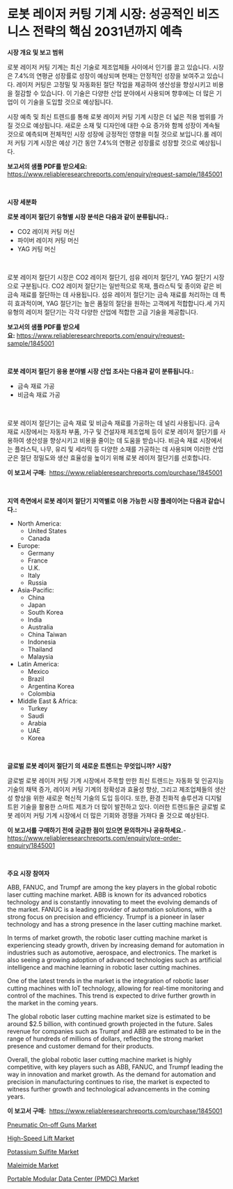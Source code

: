 <p><h1>로봇 레이저 커팅 기계 시장: 성공적인 비즈니스 전략의 핵심 2031년까지 예측</h1></p><p><strong>시장 개요 및 보고 범위</strong></p>
<p><p>로봇 레이저 커팅 기계는 최신 기술로 제조업체들 사이에서 인기를 끌고 있습니다. 시장은 7.4%의 연평균 성장률로 성장이 예상되며 현재는 안정적인 성장을 보여주고 있습니다. 레이저 커팅은 고정밀 및 자동화된 절단 작업을 제공하여 생산성을 향상시키고 비용을 절감할 수 있습니다. 이 기술은 다양한 산업 분야에서 사용되며 향후에는 더 많은 기업이 이 기술을 도입할 것으로 예상됩니다.</p><p>시장 예측 및 최신 트렌드를 통해 로봇 레이저 커팅 기계 시장은 더 넓은 적용 범위를 가질 것으로 예상됩니다. 새로운 소재 및 디자인에 대한 수요 증가와 함께 성장이 계속될 것으로 예측되며 전체적인 시장 성장에 긍정적인 영향을 미칠 것으로 보입니다.롤 레이저 커팅 기계 시장은 예상 기간 동안 7.4%의 연평균 성장률로 성장할 것으로 예상됩니다.</p></p>
<p><strong>보고서의 샘플 PDF를 받으세요:</strong> <a href="https://www.reliableresearchreports.com/enquiry/request-sample/1845001">https://www.reliableresearchreports.com/enquiry/request-sample/1845001</a></p>
<p>&nbsp;</p>
<p><strong>시장 세분화</strong></p>
<p><strong>로봇 레이저 절단기 유형별 시장 분석은 다음과 같이 분류됩니다.:</strong></p>
<p><ul><li>CO2 레이저 커팅 머신</li><li>파이버 레이저 커팅 머신</li><li>YAG 커팅 머신</li></ul></p>
<p>&nbsp;</p>
<p><p>로봇 레이저 절단기 시장은 CO2 레이저 절단기, 섬유 레이저 절단기, YAG 절단기 시장으로 구분됩니다. CO2 레이저 절단기는 일반적으로 목재, 플라스틱 및 종이와 같은 비금속 재료를 절단하는 데 사용됩니다. 섬유 레이저 절단기는 금속 재료를 처리하는 데 특히 효과적이며, YAG 절단기는 높은 품질의 절단을 원하는 고객에게 적합합니다.세 가지 유형의 레이저 절단기는 각각 다양한 산업에 적합한 고급 기술을 제공합니다.</p></p>
<p><strong>보고서의 샘플 PDF를 받으세요:</strong>&nbsp;<a href="https://www.reliableresearchreports.com/enquiry/request-sample/1845001">https://www.reliableresearchreports.com/enquiry/request-sample/1845001</a></p>
<p>&nbsp;</p>
<p><strong> 로봇 레이저 절단기 응용 분야별 시장 산업 조사는 다음과 같이 분류됩니다.:</strong></p>
<p><ul><li>금속 재료 가공</li><li>비금속 재료 가공</li></ul></p>
<p>&nbsp;</p>
<p><p>로봇 레이저 절단기는 금속 재료 및 비금속 재료를 가공하는 데 널리 사용됩니다. 금속 재료 시장에서는 자동차 부품, 가구 및 건설자재 제조업체 등이 로봇 레이저 절단기를 사용하여 생산성을 향상시키고 비용을 줄이는 데 도움을 받습니다. 비금속 재료 시장에서는 플라스틱, 나무, 유리 및 세라믹 등 다양한 소재를 가공하는 데 사용되며 이러한 산업군은 절단 정밀도와 생산 효율성을 높이기 위해 로봇 레이저 절단기를 선호합니다.</p></p>
<p><strong>이 보고서 구매:</strong>&nbsp; <a href="https://www.reliableresearchreports.com/purchase/1845001">https://www.reliableresearchreports.com/purchase/1845001</a></p>
<p>&nbsp;</p>
<p><strong>지역 측면에서 로봇 레이저 절단기 지역별로 이용 가능한 시장 플레이어는 다음과 같습니다.:</strong></p>
<p><ul>
    <li>
        North America:
        <ul>
            <li>United States</li>
            <li>Canada</li>
        </ul>
    </li>
    <li>
        Europe:
        <ul>
            <li>Germany</li>
            <li>France</li>
            <li>U.K.</li>
            <li>Italy</li>
            <li>Russia</li>
        </ul>
    </li>
    <li>
        Asia-Pacific:
        <ul>
            <li>China</li>
            <li>Japan</li>
            <li>South Korea</li>
            <li>India</li>
            <li>Australia</li>
            <li>China Taiwan</li>
            <li>Indonesia</li>
            <li>Thailand</li>
            <li>Malaysia</li>
        </ul>
    </li>
    <li>
        Latin America:
        <ul>
            <li>Mexico</li>
            <li>Brazil</li>
            <li>Argentina Korea</li>
            <li>Colombia</li>
        </ul>
    </li>
    <li>
        Middle East & Africa:
        <ul>
            <li>Turkey</li>
            <li>Saudi</li>
            <li>Arabia</li>
            <li>UAE</li>
            <li>Korea</li>
        </ul>
    </li>
    </ul></p>
<p>&nbsp;</p>
<p><strong>글로벌 로봇 레이저 절단기 의 새로운 트렌드는 무엇입니까? 시장?</strong></p>
<p><p>글로벌 로봇 레이저 커팅 기계 시장에서 주목할 만한 최신 트렌드는 자동화 및 인공지능 기술의 채택 증가, 레이저 커팅 기계의 정확성과 효율성 향상, 그리고 제조업체들의 생산성 향상을 위한 새로운 혁신적 기술의 도입 등이다. 또한, 환경 친화적 솔루션과 디지털 트윈 기술을 활용한 스마트 제조가 더 많이 발전하고 있다. 이러한 트렌드들은 글로벌 로봇 레이저 커팅 기계 시장에서 더 많은 기회와 경쟁을 가져다 줄 것으로 예상된다.</p></p>
<p><strong>이 보고서를 구매하기 전에 궁금한 점이 있으면 문의하거나 공유하세요.</strong>- <a href="https://www.reliableresearchreports.com/enquiry/pre-order-enquiry/1845001">https://www.reliableresearchreports.com/enquiry/pre-order-enquiry/1845001</a></p>
<p>&nbsp;</p>
<p><strong>주요 시장 참여자</strong></p>
<p><p>ABB, FANUC, and Trumpf are among the key players in the global robotic laser cutting machine market. ABB is known for its advanced robotics technology and is constantly innovating to meet the evolving demands of the market. FANUC is a leading provider of automation solutions, with a strong focus on precision and efficiency. Trumpf is a pioneer in laser technology and has a strong presence in the laser cutting machine market.</p><p>In terms of market growth, the robotic laser cutting machine market is experiencing steady growth, driven by increasing demand for automation in industries such as automotive, aerospace, and electronics. The market is also seeing a growing adoption of advanced technologies such as artificial intelligence and machine learning in robotic laser cutting machines.</p><p>One of the latest trends in the market is the integration of robotic laser cutting machines with IoT technology, allowing for real-time monitoring and control of the machines. This trend is expected to drive further growth in the market in the coming years.</p><p>The global robotic laser cutting machine market size is estimated to be around $2.5 billion, with continued growth projected in the future. Sales revenue for companies such as Trumpf and ABB are estimated to be in the range of hundreds of millions of dollars, reflecting the strong market presence and customer demand for their products.</p><p>Overall, the global robotic laser cutting machine market is highly competitive, with key players such as ABB, FANUC, and Trumpf leading the way in innovation and market growth. As the demand for automation and precision in manufacturing continues to rise, the market is expected to witness further growth and technological advancements in the coming years.</p></p>
<p><strong>이 보고서 구매:</strong>&nbsp;&nbsp;<a href="https://www.reliableresearchreports.com/purchase/1845001">https://www.reliableresearchreports.com/purchase/1845001</a></p>
<p><p><a href="https://flame-sidecar-702.notion.site/Pneumatic-On-off-Guns-Market-Research-Report-Forecasted-for-Period-from-2024-2031-by-Market-Type--108cf356e05348b5af0055167e844b5a">Pneumatic On-off Guns Market</a></p><p><a href="https://issuu.com/reportprime-2/docs/high-speed-lift-market-size-2030.pptx">High-Speed Lift Market</a></p><p><a href="https://view.publitas.com/reportprime-1/potassium-sulfite-market-analysis-and-market-size-global-industry-overview-market-segmentation-and-forecast-2024-to-2031/">Potassium Sulfite Market</a></p><p><a href="https://view.publitas.com/reportprime-1/maleimide-market-offers-provide-insightful-data-for-the-time-period-from-2024-to-2031-and-also-provide-analysis-based-on-application-type-and-region/">Maleimide Market</a></p><p><a href="https://github.com/yoshih12/Market-Research-Report-List-2/blob/main/portable-modular-data-center-pmdc-market.md">Portable Modular Data Center (PMDC) Market</a></p></p>
